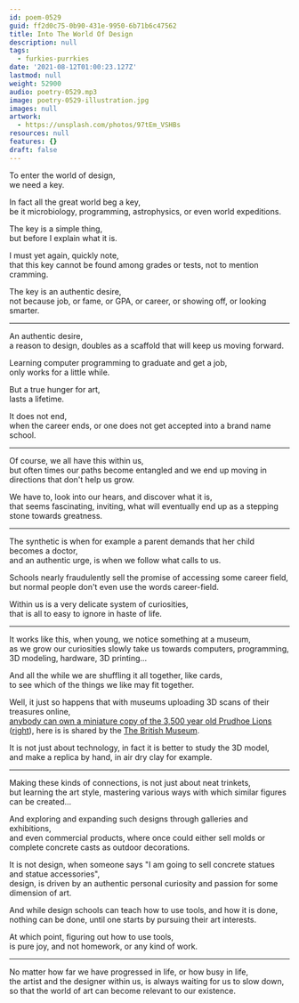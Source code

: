 ```yaml
---
id: poem-0529
guid: ff2d0c75-0b90-431e-9950-6b71b6c47562
title: Into The World Of Design
description: null
tags:
  - furkies-purrkies
date: '2021-08-12T01:00:23.127Z'
lastmod: null
weight: 52900
audio: poetry-0529.mp3
image: poetry-0529-illustration.jpg
images: null
artwork:
  - https://unsplash.com/photos/97tEm_VSHBs
resources: null
features: {}
draft: false
---
```


To enter the world of design,\
we need a key.

In fact all the great world beg a key,\
be it microbiology, programming, astrophysics, or even world expeditions.

The key is a simple thing,\
but before I explain what it is.

I must yet again, quickly note,\
that this key cannot be found among grades or tests, not to mention cramming.

The key is an authentic desire,\
not because job, or fame, or GPA, or career, or showing off, or looking smarter.

---

An authentic desire,\
a reason to design, doubles as a scaffold that will keep us moving forward.

Learning computer programming to graduate and get a job,\
only works for a little while.

But a true hunger for art,\
lasts a lifetime.

It does not end,\
when the career ends, or one does not get accepted into a brand name school.

---

Of course, we all have this within us,\
but often times our paths become entangled and we end up moving in directions that don't help us grow.

We have to, look into our hears, and discover what it is,\
that seems fascinating, inviting, what will eventually end up as a stepping stone towards greatness.

---

The synthetic is when for example a parent demands that her child becomes a doctor,\
and an authentic urge, is when we follow what calls to us.

Schools nearly fraudulently sell the promise of accessing some career field,\
but normal people don't even use the words career-field.

Within us is a very delicate system of curiosities,\
that is all to easy to ignore in haste of life.

---

It works like this, when young, we notice something at a museum,\
as we grow our curiosities slowly take us towards computers, programming, 3D modeling, hardware, 3D printing...

And all the while we are shuffling it all together, like cards,\
to see which of the things we like may fit together.

Well, it just so happens that with museums uploading 3D scans of their treasures online,\
[anybody can own a miniature copy of the 3,500 year old Prudhoe Lions](https://sketchfab.com/3d-models/the-left-prudhoe-lion-9ce750612c4e47daa11b5ce4656ad58e) ([right](https://sketchfab.com/3d-models/the-right-prudhoe-lion-985367270ab4493c9676e4ff01a01a5e)), here is is shared by the [The British Museum](https://sketchfab.com/britishmuseum/models).

It is not just about technology, in fact it is better to study the 3D model,\
and make a replica by hand, in air dry clay for example.

---

Making these kinds of connections, is not just about neat trinkets,\
but learning the art style, mastering various ways with which similar figures can be created...

And exploring and expanding such designs through galleries and exhibitions,\
and even commercial products, where once could either sell molds or complete concrete casts as outdoor decorations.

It is not design, when someone says "I am going to sell concrete statues and statue accessories",\
design, is driven by an authentic personal curiosity and passion for some dimension of art.

And while design schools can teach how to use tools, and how it is done,\
nothing can be done, until one starts by pursuing their art interests.

At which point, figuring out how to use tools,\
is pure joy, and not homework, or any kind of work.

---

No matter how far we have progressed in life, or how busy in life,\
the artist and the designer within us, is always waiting for us to slow down, so that the world of art can become relevant to our existence.
